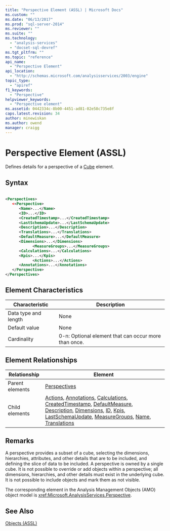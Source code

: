 ```yaml
---
title: "Perspective Element (ASSL) | Microsoft Docs"
ms.custom: ""
ms.date: "06/13/2017"
ms.prod: "sql-server-2014"
ms.reviewer: ""
ms.suite: ""
ms.technology: 
  - "analysis-services"
  - "docset-sql-devref"
ms.tgt_pltfrm: ""
ms.topic: "reference"
api_name: 
  - "Perspective Element"
api_location: 
  - "http://schemas.microsoft.com/analysisservices/2003/engine"
topic_type: 
  - "apiref"
f1_keywords: 
  - "Perspective"
helpviewer_keywords: 
  - "Perspective element"
ms.assetid: 0442334c-8b00-4451-ad81-02e58c735e8f
caps.latest.revision: 34
author: minewiskan
ms.author: owend
manager: craigg
---
```

# Perspective Element (ASSL)
  Defines details for a perspective of a [Cube](cube-element-assl.md) element.  
  
## Syntax  
  
```xml  
  
<Perspectives>  
   <<Perspective>  
      <Name>...</Name>  
      <ID>...</ID>  
      <CreatedTimestamp>...</CreatedTimestamp>  
      <LastSchemaUpdate>...</LastSchemaUpdate>  
      <Description>...</Description>  
      <Translations>...</Translations>  
      <DefaultMeasure>...</DefaultMeasure>  
      <Dimensions>...</Dimensions>  
            <MeasureGroups>...</MeasureGroups>  
      <Calculations>...</Calculations>  
      <Kpis>...</Kpis>  
            <Actions>...</Actions>  
      <Annotations>...</Annotations>  
   </Perspective>  
</Perspectives>  
```  
  
## Element Characteristics  
  
|Characteristic|Description|  
|--------------------|-----------------|  
|Data type and length|None|  
|Default value|None|  
|Cardinality|0-n: Optional element that can occur more than once.|  
  
## Element Relationships  
  
|Relationship|Element|  
|------------------|-------------|  
|Parent elements|[Perspectives](../collections/perspectives-element-assl.md)|  
|Child elements|[Actions](../collections/actions-element-assl.md), [Annotations](../collections/annotations-element-assl.md), [Calculations](../collections/calculations-element-assl.md), [CreatedTimestamp](../properties/createdtimestamp-element-assl.md), [DefaultMeasure](measure-element-assl.md), [Description](../properties/description-element-assl.md), [Dimensions](../collections/dimensions-element-assl.md), [ID](../properties/id-element-assl.md), [Kpis](../collections/kpis-element-assl.md), [LastSchemaUpdate](../properties/lastschemaupdate-element-assl.md), [MeasureGroups](../collections/groups-element-assl.md), [Name](../properties/name-element-assl.md), [Translations](../collections/translations-element-assl.md)|  
  
## Remarks  
 A perspective provides a subset of a cube, selecting the dimensions, hierarchies, attributes, and other details that are to be included, and defining the slice of data to be included. A perspective is owned by a single cube. It is not possible to override or add objects within a perspective; all dimensions, hierarchies, and other details must exist in the underlying cube. It is not possible to include objects and mark them as not visible.  
  
 The corresponding element in the Analysis Management Objects (AMO) object model is <xref:Microsoft.AnalysisServices.Perspective>.  
  
## See Also  
 [Objects &#40;ASSL&#41;](objects-assl.md)  
  
  
